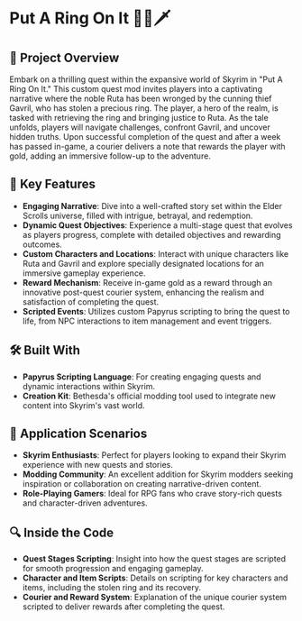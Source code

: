 # Put A Ring On It 🏰💍🗡️

## 🚀 Project Overview
Embark on a thrilling quest within the expansive world of Skyrim in "Put A Ring On It." This custom quest mod invites players into a captivating narrative where the noble Ruta has been wronged by the cunning thief Gavril, who has stolen a precious ring. The player, a hero of the realm, is tasked with retrieving the ring and bringing justice to Ruta. As the tale unfolds, players will navigate challenges, confront Gavril, and uncover hidden truths. Upon successful completion of the quest and after a week has passed in-game, a courier delivers a note that rewards the player with gold, adding an immersive follow-up to the adventure.

## 📌 Key Features
- **Engaging Narrative**: Dive into a well-crafted story set within the Elder Scrolls universe, filled with intrigue, betrayal, and redemption.
- **Dynamic Quest Objectives**: Experience a multi-stage quest that evolves as players progress, complete with detailed objectives and rewarding outcomes.
- **Custom Characters and Locations**: Interact with unique characters like Ruta and Gavril and explore specially designated locations for an immersive gameplay experience.
- **Reward Mechanism**: Receive in-game gold as a reward through an innovative post-quest courier system, enhancing the realism and satisfaction of completing the quest.
- **Scripted Events**: Utilizes custom Papyrus scripting to bring the quest to life, from NPC interactions to item management and event triggers.

## 🛠️ Built With
- **Papyrus Scripting Language**: For creating engaging quests and dynamic interactions within Skyrim.
- **Creation Kit**: Bethesda's official modding tool used to integrate new content into Skyrim's vast world.

## 🎯 Application Scenarios
- **Skyrim Enthusiasts**: Perfect for players looking to expand their Skyrim experience with new quests and stories.
- **Modding Community**: An excellent addition for Skyrim modders seeking inspiration or collaboration on creating narrative-driven content.
- **Role-Playing Gamers**: Ideal for RPG fans who crave story-rich quests and character-driven adventures.

## 🔍 Inside the Code
- **Quest Stages Scripting**: Insight into how the quest stages are scripted for smooth progression and engaging gameplay.
- **Character and Item Scripts**: Details on scripting for key characters and items, including the stolen ring and its recovery.
- **Courier and Reward System**: Explanation of the unique courier system scripted to deliver rewards after completing the quest.
